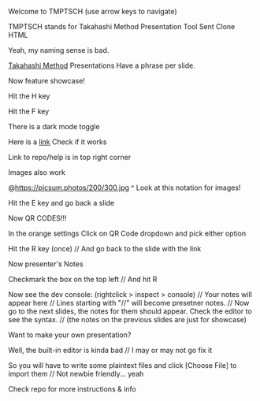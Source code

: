 Welcome to TMPTSCH
(use arrow keys to navigate)

TMPTSCH stands for
Takahashi Method Presentation Tool Sent Clone HTML

Yeah, my naming sense is bad.

[Takahashi Method](https://en.wikipedia.org/wiki/Takahashi_method) Presentations
Have a phrase per slide.

Now feature showcase!

Hit the H key

Hit the F key

There is a dark mode toggle

Here is a [link](https://github.com/andrei-akopian/TakahashiSentHtml)
Check if it works 

Link to repo/help is in top right corner

Images also work

@https://picsum.photos/200/300.jpg
^ Look at this notation for images!

Hit the E key
and go back a slide

Now QR CODES!!!

In the orange settings
Click on QR Code dropdown
and pick either option

Hit the R key (once)
// And go back to the slide with the link

Now presenter's Notes

Checkmark the box on the top left
// And hit R

Now see the dev console:
(rightclick > inspect > console)
// Your notes will appear here
// Lines starting with "//" will become presetner notes.
// Now go to the next slides, the notes for them should appear. Check the editor to see the syntax.
// (the notes on the previous slides are just for showcase)

Want to make your own presentation?

Well, the built-in editor is kinda bad
// I may or may not go fix it

So you will have to write some plaintext files
and click [Choose File] to import them
// Not newbie friendly... yeah

Check repo for more instructions & info
